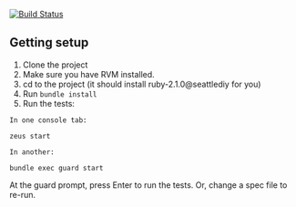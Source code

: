[![Build Status](https://travis-ci.org/SeattleDIY/SeattleDIY.svg?branch=master)](https://travis-ci.org/SeattleDIY/SeattleDIY)

Getting setup
-------------

1. Clone the project
2. Make sure you have RVM installed.
3. cd to the project (it should install ruby-2.1.0@seattlediy for you)
4. Run `bundle install`
5. Run the tests:

```
In one console tab:

zeus start

In another:

bundle exec guard start
```

At the guard prompt, press Enter to run the tests. Or, change a spec file to re-run.
